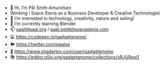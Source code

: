 - 👋 Hi, I’m Pål Smitt-Amundsen
- Working i Sopra Steria as a Business Developer & Creative Technologist
- 👀 I’m interested in technology, creativity, nature and sailing! 
- 🌱 I’m currently learning Blender
- 📫 paal@paal.org / paal.smitt@soprasteria.com
- 💻 https://codepen.io/gadgetgnome/
- 🐦 https://twitter.com/paalsa
- 🤖 https://www.shadertoy.com/user/gadgetgnome
- 📚 https://editor.p5js.org/gadgetgnome/collections/sRJURpxl1
